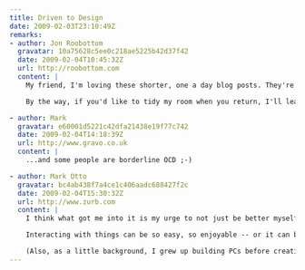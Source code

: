 ```yaml
---
title: Driven to Design
date: 2009-02-03T23:10:49Z
remarks:
- author: Jon Roobottom
  gravatar: 10a75628c5ee0c218ae5225b42d37f42
  date: 2009-02-04T10:45:32Z
  url: http://roobottom.com
  content: |
    My friend, I'm loving these shorter, one a day blog posts. They're a joy to read, rather than loosing interest half way through simply because of the sheer length of the thing.

    By the way, if you'd like to tidy my room when you return, I'll leave it as a little treat for you.

- author: Mark
  gravatar: e60001d5221c42dfa21438e19f77c742
  date: 2009-02-04T14:18:39Z
  url: http://www.gravo.co.uk
  content: |
    ...and some people are borderline OCD ;-)

- author: Mark Otto
  gravatar: bc4ab438f7a4ce1c406aadc688427f2c
  date: 2009-02-04T15:30:32Z
  url: http://www.zurb.com
  content: |
    I think what got me into it is my urge to not just be better myself, but make everything around me better. I call myself an interaction designer these days, but grew up thinking about being a Web or graphic designer. I've found interaction designer to be much more appropriate in that I love it when I just hit if off with a website, product, or service.

    Interacting with things can be so easy, so enjoyable -- or it can be a downright nightmare. It's my passion to make (design) and use things that put a smile on my face every time I use them.

    (Also, as a little background, I grew up building PCs before creating themes and icons for Windows XP. That eventually led me to Photoshop and GeoCities... the rest is history).
---
```

